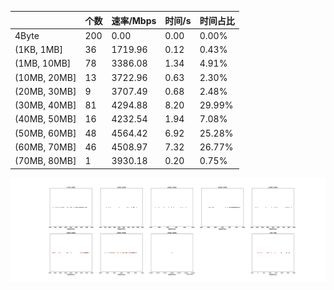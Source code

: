 |   |个数|速率/Mbps|时间/s|时间占比|
|---|---|---|---|---|
|4Byte|200|0.00|0.00|0.00%|
|(1KB, 1MB]|36|1719.96|0.12|0.43%|
|(1MB, 10MB]|78|3386.08|1.34|4.91%|
|(10MB, 20MB]|13|3722.96|0.63|2.30%|
|(20MB, 30MB]|9|3707.49|0.68|2.48%|
|(30MB, 40MB]|81|4294.88|8.20|29.99%|
|(40MB, 50MB]|16|4232.54|1.94|7.08%|
|(50MB, 60MB]|48|4564.42|6.92|25.28%|
|(60MB, 70MB]|46|4508.97|7.32|26.77%|
|(70MB, 80MB]|1|3930.18|0.20|0.75%|

![](./速率分布.jpg)
